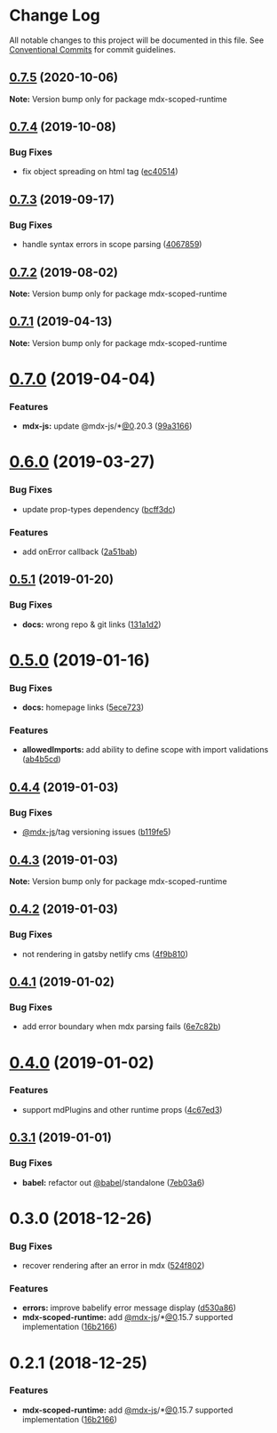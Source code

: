 # Change Log

All notable changes to this project will be documented in this file.
See [Conventional Commits](https://conventionalcommits.org) for commit guidelines.

## [0.7.5](https://github.com/karolis-sh/gatsby-mdx/tree/master/packages/mdx-scoped-runtime/compare/mdx-scoped-runtime@0.7.4...mdx-scoped-runtime@0.7.5) (2020-10-06)

**Note:** Version bump only for package mdx-scoped-runtime

## [0.7.4](https://github.com/karolis-sh/gatsby-mdx/tree/master/packages/mdx-scoped-runtime/compare/mdx-scoped-runtime@0.7.3...mdx-scoped-runtime@0.7.4) (2019-10-08)

### Bug Fixes

- fix object spreading on html tag ([ec40514](https://github.com/karolis-sh/gatsby-mdx/tree/master/packages/mdx-scoped-runtime/commit/ec40514))

## [0.7.3](https://github.com/karolis-sh/gatsby-mdx/tree/master/packages/mdx-scoped-runtime/compare/mdx-scoped-runtime@0.7.2...mdx-scoped-runtime@0.7.3) (2019-09-17)

### Bug Fixes

- handle syntax errors in scope parsing ([4067859](https://github.com/karolis-sh/gatsby-mdx/tree/master/packages/mdx-scoped-runtime/commit/4067859))

## [0.7.2](https://github.com/karolis-sh/gatsby-mdx/tree/master/packages/mdx-scoped-runtime/compare/mdx-scoped-runtime@0.7.1...mdx-scoped-runtime@0.7.2) (2019-08-02)

**Note:** Version bump only for package mdx-scoped-runtime

## [0.7.1](https://github.com/karolis-sh/gatsby-mdx/tree/master/packages/mdx-scoped-runtime/compare/mdx-scoped-runtime@0.7.0...mdx-scoped-runtime@0.7.1) (2019-04-13)

**Note:** Version bump only for package mdx-scoped-runtime

# [0.7.0](https://github.com/karolis-sh/gatsby-mdx/tree/master/packages/mdx-scoped-runtime/compare/mdx-scoped-runtime@0.6.0...mdx-scoped-runtime@0.7.0) (2019-04-04)

### Features

- **mdx-js:** update @mdx-js/\*[@0](https://github.com/0).20.3 ([99a3166](https://github.com/karolis-sh/gatsby-mdx/tree/master/packages/mdx-scoped-runtime/commit/99a3166))

# [0.6.0](https://github.com/karolis-sh/gatsby-mdx/tree/master/packages/mdx-scoped-runtime/compare/mdx-scoped-runtime@0.5.1...mdx-scoped-runtime@0.6.0) (2019-03-27)

### Bug Fixes

- update prop-types dependency ([bcff3dc](https://github.com/karolis-sh/gatsby-mdx/tree/master/packages/mdx-scoped-runtime/commit/bcff3dc))

### Features

- add onError callback ([2a51bab](https://github.com/karolis-sh/gatsby-mdx/tree/master/packages/mdx-scoped-runtime/commit/2a51bab))

## [0.5.1](https://github.com/karolis-sh/gatsby-mdx/tree/master/packages/mdx-scoped-runtime/compare/mdx-scoped-runtime@0.5.0...mdx-scoped-runtime@0.5.1) (2019-01-20)

### Bug Fixes

- **docs:** wrong repo & git links ([131a1d2](https://github.com/karolis-sh/gatsby-mdx/tree/master/packages/mdx-scoped-runtime/commit/131a1d2))

# [0.5.0](https://github.com/karolis-sh/gatsby-mdx/blob/master/packages/mdx-scoped-runtime/compare/mdx-scoped-runtime@0.4.4...mdx-scoped-runtime@0.5.0) (2019-01-16)

### Bug Fixes

- **docs:** homepage links ([5ece723](https://github.com/karolis-sh/gatsby-mdx/blob/master/packages/mdx-scoped-runtime/commit/5ece723))

### Features

- **allowedImports:** add ability to define scope with import validations ([ab4b5cd](https://github.com/karolis-sh/gatsby-mdx/blob/master/packages/mdx-scoped-runtime/commit/ab4b5cd))

## [0.4.4](https://github.com/karolis-sh/gatsby-mdx/blob/master/packages/mdx-scoped-runtime/compare/mdx-scoped-runtime@0.4.3...mdx-scoped-runtime@0.4.4) (2019-01-03)

### Bug Fixes

- [@mdx-js](https://github.com/mdx-js)/tag versioning issues ([b119fe5](https://github.com/karolis-sh/gatsby-mdx/blob/master/packages/mdx-scoped-runtime/commit/b119fe5))

## [0.4.3](https://github.com/karolis-sh/gatsby-mdx/blob/master/packages/mdx-scoped-runtime/compare/mdx-scoped-runtime@0.4.2...mdx-scoped-runtime@0.4.3) (2019-01-03)

**Note:** Version bump only for package mdx-scoped-runtime

## [0.4.2](https://github.com/karolis-sh/gatsby-mdx/blob/master/packages/mdx-scoped-runtime/compare/mdx-scoped-runtime@0.4.1...mdx-scoped-runtime@0.4.2) (2019-01-03)

### Bug Fixes

- not rendering in gatsby netlify cms ([4f9b810](https://github.com/karolis-sh/gatsby-mdx/blob/master/packages/mdx-scoped-runtime/commit/4f9b810))

## [0.4.1](https://github.com/karolis-sh/gatsby-mdx/blob/master/packages/mdx-scoped-runtime/compare/mdx-scoped-runtime@0.4.0...mdx-scoped-runtime@0.4.1) (2019-01-02)

### Bug Fixes

- add error boundary when mdx parsing fails ([6e7c82b](https://github.com/karolis-sh/gatsby-mdx/blob/master/packages/mdx-scoped-runtime/commit/6e7c82b))

# [0.4.0](https://github.com/karolis-sh/gatsby-mdx/blob/master/packages/mdx-scoped-runtime/compare/mdx-scoped-runtime@0.3.1...mdx-scoped-runtime@0.4.0) (2019-01-02)

### Features

- support mdPlugins and other runtime props ([4c67ed3](https://github.com/karolis-sh/gatsby-mdx/blob/master/packages/mdx-scoped-runtime/commit/4c67ed3))

## [0.3.1](https://github.com/karolis-sh/gatsby-mdx/blob/master/packages/mdx-scoped-runtime/compare/mdx-scoped-runtime@0.3.0...mdx-scoped-runtime@0.3.1) (2019-01-01)

### Bug Fixes

- **babel:** refactor out [@babel](https://github.com/babel)/standalone ([7eb03a6](https://github.com/karolis-sh/gatsby-mdx/blob/master/packages/mdx-scoped-runtime/commit/7eb03a6))

# 0.3.0 (2018-12-26)

### Bug Fixes

- recover rendering after an error in mdx ([524f802](https://github.com/karolis-sh/gatsby-mdx/blob/master/packages/mdx-scoped-runtime/commit/524f802))

### Features

- **errors:** improve babelify error message display ([d530a86](https://github.com/karolis-sh/gatsby-mdx/blob/master/packages/mdx-scoped-runtime/commit/d530a86))
- **mdx-scoped-runtime:** add [@mdx-js](https://github.com/mdx-js)/\*[@0](https://github.com/0).15.7 supported implementation ([16b2166](https://github.com/karolis-sh/gatsby-mdx/blob/master/packages/mdx-scoped-runtime/commit/16b2166))

# 0.2.1 (2018-12-25)

### Features

- **mdx-scoped-runtime:** add [@mdx-js](https://github.com/mdx-js)/\*[@0](https://github.com/0).15.7 supported implementation ([16b2166](https://github.com/karolis-sh/gatsby-mdx/blob/master/packages/mdx-scoped-runtime/commit/16b2166))
